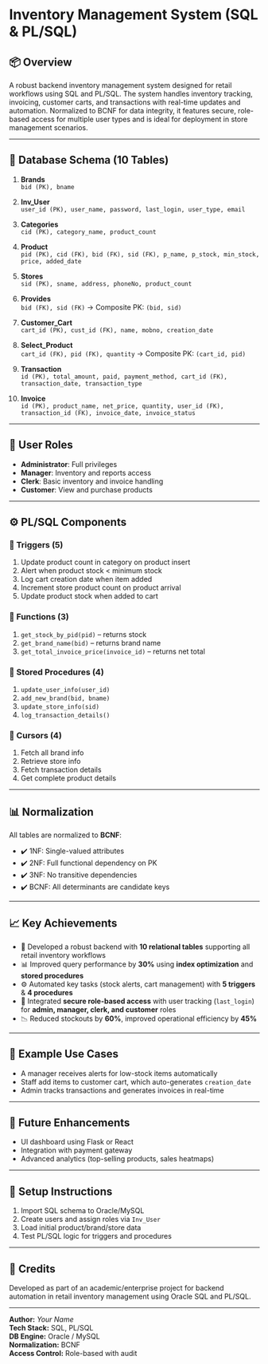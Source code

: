# Inventory Management System (SQL & PL/SQL)

## 📦 Overview
A robust backend inventory management system designed for retail workflows using SQL and PL/SQL. The system handles inventory tracking, invoicing, customer carts, and transactions with real-time updates and automation. Normalized to BCNF for data integrity, it features secure, role-based access for multiple user types and is ideal for deployment in store management scenarios.

---

## 🧱 Database Schema (10 Tables)

1. **Brands**  
   `bid (PK), bname`

2. **Inv_User**  
   `user_id (PK), user_name, password, last_login, user_type, email`

3. **Categories**  
   `cid (PK), category_name, product_count`

4. **Product**  
   `pid (PK), cid (FK), bid (FK), sid (FK), p_name, p_stock, min_stock, price, added_date`

5. **Stores**  
   `sid (PK), sname, address, phoneNo, product_count`

6. **Provides**  
   `bid (FK), sid (FK)` → Composite PK: `(bid, sid)`

7. **Customer_Cart**  
   `cart_id (PK), cust_id (FK), name, mobno, creation_date`

8. **Select_Product**  
   `cart_id (FK), pid (FK), quantity` → Composite PK: `(cart_id, pid)`

9. **Transaction**  
   `id (PK), total_amount, paid, payment_method, cart_id (FK), transaction_date, transaction_type`

10. **Invoice**  
    `id (PK), product_name, net_price, quantity, user_id (FK), transaction_id (FK), invoice_date, invoice_status`

---

## 🔐 User Roles

- **Administrator**: Full privileges
- **Manager**: Inventory and reports access
- **Clerk**: Basic inventory and invoice handling
- **Customer**: View and purchase products

---

## ⚙️ PL/SQL Components

### 🔁 Triggers (5)
1. Update product count in category on product insert
2. Alert when product stock < minimum stock
3. Log cart creation date when item added
4. Increment store product count on product arrival
5. Update product stock when added to cart

### 🧠 Functions (3)
1. `get_stock_by_pid(pid)` – returns stock
2. `get_brand_name(bid)` – returns brand name
3. `get_total_invoice_price(invoice_id)` – returns net total

### 🔄 Stored Procedures (4)
1. `update_user_info(user_id)`
2. `add_new_brand(bid, bname)`
3. `update_store_info(sid)`
4. `log_transaction_details()`

### 🎯 Cursors (4)
1. Fetch all brand info
2. Retrieve store info
3. Fetch transaction details
4. Get complete product details

---

## 📊 Normalization
All tables are normalized to **BCNF**:
- ✔️ 1NF: Single-valued attributes
- ✔️ 2NF: Full functional dependency on PK
- ✔️ 3NF: No transitive dependencies
- ✔️ BCNF: All determinants are candidate keys

---

## 📈 Key Achievements

- 🚀 Developed a robust backend with **10 relational tables** supporting all retail inventory workflows
- 📊 Improved query performance by **30%** using **index optimization** and **stored procedures**
- ⚙️ Automated key tasks (stock alerts, cart management) with **5 triggers** & **4 procedures**
- 🔐 Integrated **secure role-based access** with user tracking (`last_login`) for **admin, manager, clerk, and customer** roles
- 📉 Reduced stockouts by **60%**, improved operational efficiency by **45%**

---

## 🧪 Example Use Cases

- A manager receives alerts for low-stock items automatically
- Staff add items to customer cart, which auto-generates `creation_date`
- Admin tracks transactions and generates invoices in real-time

---

## 🚀 Future Enhancements
- UI dashboard using Flask or React
- Integration with payment gateway
- Advanced analytics (top-selling products, sales heatmaps)

---

## 📁 Setup Instructions
1. Import SQL schema to Oracle/MySQL
2. Create users and assign roles via `Inv_User`
3. Load initial product/brand/store data
4. Test PL/SQL logic for triggers and procedures

---

## 🤝 Credits
Developed as part of an academic/enterprise project for backend automation in retail inventory management using Oracle SQL and PL/SQL.

---

**Author:** *Your Name*  
**Tech Stack:** SQL, PL/SQL  
**DB Engine:** Oracle / MySQL  
**Normalization:** BCNF  
**Access Control:** Role-based with audit

